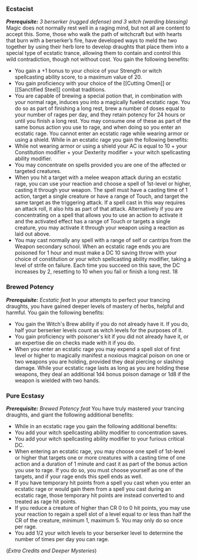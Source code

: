 ### Ecstacist 
***Prerequisite:** 3 berserker (rugged defense) and 3 witch (warding blessing)* 
Magic does not normally rest well in a raging mind, but not all are content to accept this. Some, those who walk the path of witchcraft but with hearts that burn with a berserker’s fire, have developed ways to meld the two together by using their herb lore to develop draughts that place them into a special type of ecstatic trance, allowing them to contain and control this wild contradiction, though not without cost. You gain the following benefits: 
- You gain a +1 bonus to your choice of your Strength or witch spellcasting ability score, to a maximum value of 20. 
- You gain proficiency with your choice of the [[Cutting Omen]] or [[Sanctified Steel]] combat traditions. 
- You are capable of brewing a special potion that, in combination with your normal rage, induces you into a magically fueled ecstatic rage. You do so as part of finishing a long rest, brew a number of doses equal to your number of rages per day, and they retain potency for 24 hours or until you finish a long rest. You may consume one of these as part of the same bonus action you use to rage, and when doing so you enter an ecstatic rage. You cannot enter an ecstatic rage while wearing armor or using a shield. While in an ecstatic rage you gain the following benefits: 
- While not wearing armor or using a shield your AC is equal to 10 + your Constitution modifier + your Dexterity modifier + your witch spellcasting ability modifier. 
- You may concentrate on spells provided you are one of the affected or targeted creatures. 
- When you hit a target with a melee weapon attack during an ecstatic rage, you can use your reaction and choose a spell of 1st-level or higher, casting it through your weapon. The spell must have a casting time of 1 action, target a single creature or have a range of Touch, and target the same target as the triggering attack. If a spell cast in this way requires an attack roll, it also hits as part of that attack. Alternatively if you are concentrating on a spell that allows you to use an action to activate it and the activated effect has a range of Touch or targets a single creature, you may activate it through your weapon using a reaction as laid out above. 
- You may cast normally any spell with a range of self or cantrips from the Weapon secondary school. When an ecstatic rage ends you are poisoned for 1 hour and must make a DC 10 saving throw with your choice of constitution or your witch spellcasting ability modifier, taking a level of strife on failure. Each time you succeed on this save, the DC increases by 2, resetting to 10 when you fail or finish a long rest. 18 

### Brewed Potency 
***Prerequisite:** Ecstatic feat* 
In your attempts to perfect your trancing draughts, you have gained deeper levels of mastery of herbs, helpful and harmful. You gain the following benefits: 
- You gain the Witch's Brew ability if you do not already have it. If you do, half your berserker levels count as witch levels for the purposes of it. 
- You gain proficiency with poisoner's kit if you did not already have it, or an expertise die on checks made with it if you do. 
- When you enter an ecstatic rage you may expend a spell slot of first level or higher to magically manifest a noxious magical poison on one or two weapons you are holding, provided they deal piercing or slashing damage. While your ecstatic rage lasts as long as you are holding these weapons, they deal an additional 1d4 bonus poison damage or 1d8 if the weapon is wielded with two hands. 

### Pure Ecstasy 
***Prerequisite:** Brewed Potency feat* 
You have truly mastered your trancing draughts, and giant the following additional benefits: 
- While in an ecstatic rage you gain the following additional benefits: 
- You add your witch spellcasting ability modifier to concentration saves. 
- You add your witch spellcasting ability modifier to your furious critical DC. 
- When entering an ecstatic rage, you may choose one spell of 1st-level or higher that targets one or more creatures with a casting time of one action and a duration of 1 minute and cast it as part of the bonus action you use to rage. If you do so, you must choose yourself as one of the targets, and if your rage ends this spell ends as well. 
- If you have temporary hit points from a spell you cast when you enter an ecstatic rage or would gain them from a spell you cast during an ecstatic rage, those temporary hit points are instead converted to and treated as rage hit points. 
- If you reduce a creature of higher than CR 0 to 0 hit points, you may use your reaction to regain a spell slot of a level equal to or less than half the CR of the creature, minimum 1, maximum 5. You may only do so once per rage. 
- You add 1/2 your witch levels to your berserker level to determine the number of times per day you can rage.

(*Extra Credits and Deeper Mysteries*)